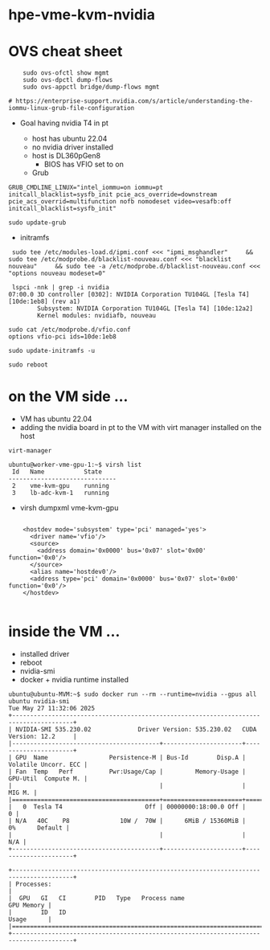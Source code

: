 # hpe-vme-kvm-nvidia

# OVS cheat sheet
```
    sudo ovs-ofctl show mgmt
    sudo ovs-dpctl dump-flows
    sudo ovs-appctl bridge/dump-flows mgmt
```

    # https://enterprise-support.nvidia.com/s/article/understanding-the-iommu-linux-grub-file-configuration
    
- Goal having nvidia T4 in pt

  - host has ubuntu 22.04
  - no nvidia driver installed 
  - host is DL360pGen8
    -    BIOS has VFIO set to on
  - Grub
```
GRUB_CMDLINE_LINUX="intel_iommu=on iommu=pt initcall_blacklist=sysfb_init pcie_acs_override=downstream pcie_acs_overrid=multifunction nofb nomodeset video=vesafb:off initcall_blacklist=sysfb_init"

sudo update-grub
```

  - initramfs

```
 sudo tee /etc/modules-load.d/ipmi.conf <<< "ipmi_msghandler"     && sudo tee /etc/modprobe.d/blacklist-nouveau.conf <<< "blacklist nouveau"     && sudo tee -a /etc/modprobe.d/blacklist-nouveau.conf <<< "options nouveau modeset=0"
```

```
 lspci -nnk | grep -i nvidia
07:00.0 3D controller [0302]: NVIDIA Corporation TU104GL [Tesla T4] [10de:1eb8] (rev a1)
        Subsystem: NVIDIA Corporation TU104GL [Tesla T4] [10de:12a2]
        Kernel modules: nvidiafb, nouveau

sudo cat /etc/modprobe.d/vfio.conf
options vfio-pci ids=10de:1eb8

sudo update-initramfs -u

sudo reboot
```

# on the VM side ...
  - VM has ubuntu 22.04
  - adding the nvidia board in pt to the VM with virt manager installed on the host
```
virt-manager
```

```
ubuntu@worker-vme-gpu-1:~$ virsh list
 Id   Name           State
------------------------------
 2    vme-kvm-gpu    running
 3    lb-adc-kvm-1   running
```

  -  virsh dumpxml vme-kvm-gpu
```

    <hostdev mode='subsystem' type='pci' managed='yes'>
      <driver name='vfio'/>
      <source>
        <address domain='0x0000' bus='0x07' slot='0x00' function='0x0'/>
      </source>
      <alias name='hostdev0'/>
      <address type='pci' domain='0x0000' bus='0x07' slot='0x00' function='0x0'/>
    </hostdev>


```

# inside the VM ...
   - installed driver
   - reboot
   - nvidia-smi
   - docker + nvidia runtime installed
```
ubuntu@ubuntu-MVM:~$ sudo docker run --rm --runtime=nvidia --gpus all ubuntu nvidia-smi
Tue May 27 11:32:06 2025       
+---------------------------------------------------------------------------------------+
| NVIDIA-SMI 535.230.02             Driver Version: 535.230.02   CUDA Version: 12.2     |
|-----------------------------------------+----------------------+----------------------+
| GPU  Name                 Persistence-M | Bus-Id        Disp.A | Volatile Uncorr. ECC |
| Fan  Temp   Perf          Pwr:Usage/Cap |         Memory-Usage | GPU-Util  Compute M. |
|                                         |                      |               MIG M. |
|=========================================+======================+======================|
|   0  Tesla T4                       Off | 00000000:18:00.0 Off |                    0 |
| N/A   40C    P8              10W /  70W |      6MiB / 15360MiB |      0%      Default |
|                                         |                      |                  N/A |
+-----------------------------------------+----------------------+----------------------+
                                                                                         
+---------------------------------------------------------------------------------------+
| Processes:                                                                            |
|  GPU   GI   CI        PID   Type   Process name                            GPU Memory |
|        ID   ID                                                             Usage      |
|=======================================================================================|
+---------------------------------------------------------------------------------------+
```



